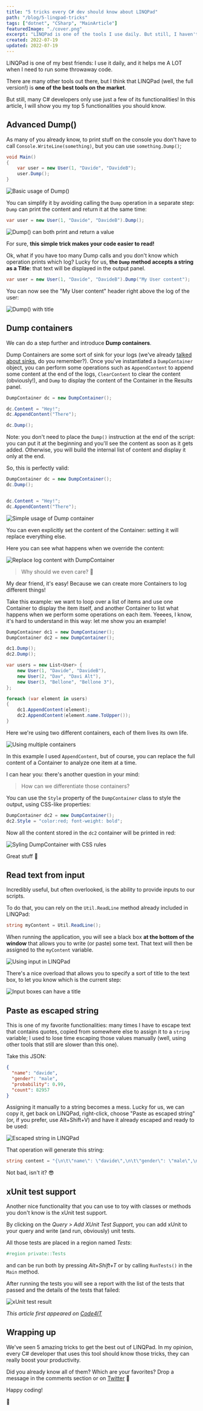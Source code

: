 ```yaml
---
title: "5 tricks every C# dev should know about LINQPad"
path: "/blog/5-linqpad-tricks"
tags: ["dotnet", "CSharp", "MainArticle"]
featuredImage: "./cover.png"
excerpt: "LINQPad is one of the tools I use daily. But still, I haven't used it at its full power. And you?"
created: 2022-07-19
updated: 2022-07-19
---
```


LINQPad is one of my best friends: I use it daily, and it helps me A LOT when I need to run some throwaway code.

There are many other tools out there, but I think that LINQPad (well, the full version!) is **one of the best tools on the market**.

But still, many C# developers only use just a few of its functionalities! In this article, I will show you my top 5 functionalities you should know.

## Advanced Dump()

As many of you already know, to print stuff on the console you don't have to call `Console.WriteLine(something)`, but you can use `something.Dump()`;

```cs
void Main()
{
    var user = new User(1, "Davide", "DavideB");
    user.Dump();
}
```

![Basic usage of Dump()](./base_dump.png)

You can simplify it by avoiding calling the `Dump` operation in a separate step: `Dump` can print the content and return it at the same time:

```cs
var user = new User(1, "Davide", "DavideB").Dump();
```

![Dump() can both print and return a value](./inline_dump.png)

For sure, **this simple trick makes your code easier to read!**

Ok, what if you have too many Dump calls and you don't know which operation prints which log? Lucky for us, **the `Dump` method accepts a string as a Title**: that text will be displayed in the output panel.

```cs
var user = new User(1, "Davide", "DavideB").Dump("My User content");
```

You can now see the "My User content" header right above the log of the user:

![Dump() with title](./dump_with_title.png)

## Dump containers

We can do a step further and introduce **Dump containers**.

Dump Containers are some sort of sink for your logs (we've already [talked about sinks](https://www.code4it.dev/blog/logging-with-serilog-and-seq), do you remember?). Once you've instantiated a `DumpContainer` object, you can perform some operations such as `AppendContent` to append some content at the end of the logs, `ClearContent` to clear the content (obviously!), and `Dump` to display the content of the Container in the Results panel.

```cs
DumpContainer dc = new DumpContainer();

dc.Content = "Hey!";
dc.AppendContent("There");

dc.Dump();
```

Note: you don't need to place the `Dump()` instruction at the end of the script: you can put it at the beginning and you'll see the content as soon as it gets added. Otherwise, you will build the internal list of content and display it only at the end.

So, this is perfectly valid:

```cs
DumpContainer dc = new DumpContainer();
dc.Dump();


dc.Content = "Hey!";
dc.AppendContent("There");
```

![Simple usage of Dump container](./dump_container.png)

You can even explicitly set the content of the Container: setting it will replace everything else.

Here you can see what happens when we override the content:

![Replace log content with DumpContainer](https://res.cloudinary.com/bellons/image/upload/v1657725921/Code4IT/Articles/2022/083-linqpad/dumpcontainer_content.gif)

> Why should we even care? 🤔

My dear friend, it's easy! Because we can create more Containers to log different things!

Take this example: we want to loop over a list of items and use one Container to display the item itself, and another Container to list what happens when we perform some operations on each item. Yeeees, I know, it's hard to understand in this way: let me show you an example!

```cs
DumpContainer dc1 = new DumpContainer();
DumpContainer dc2 = new DumpContainer();

dc1.Dump();
dc2.Dump();

var users = new List<User> {
    new User(1, "Davide", "DavideB"),
    new User(2, "Dav", "Davi Alt"),
    new User(3, "Bellone", "Bellone 3"),
};

foreach (var element in users)
{
    dc1.AppendContent(element);
    dc2.AppendContent(element.name.ToUpper());
}
```

Here we're using two different containers, each of them lives its own life.

![Using multiple containers](./multiple_dump_containers.png)

In this example I used `AppendContent`, but of course, you can replace the full content of a Container to analyze one item at a time.

I can hear you: there's another question in your mind:

> How can we differentiate those containers?

You can use the `Style` property of the `DumpContainer` class to style the output, using CSS-like properties:

```cs
DumpContainer dc2 = new DumpContainer();
dc2.Style = "color:red; font-weight: bold";
```

Now all the content stored in the `dc2` container will be printed in red:

![Syling DumpContainer with CSS rules](./styled_container.png)

Great stuff 🤩

## Read text from input

Incredibly useful, but often overlooked, is the ability to provide inputs to our scripts.

To do that, you can rely on the `Util.ReadLine` method already included in LINQPad:

```cs
string myContent = Util.ReadLine();
```

When running the application, you will see a black box **at the bottom of the window** that allows you to write (or paste) some text. That text will then be assigned to the `myContent` variable.

![Using input in LINQPad](./input.png)

There's a nice overload that allows you to specify a sort of title to the text box, to let you know which is the current step:

![Input boxes can have a title](./input_name.png)

## Paste as escaped string

This is one of my favorite functionalities: many times I have to escape text that contains quotes, copied from somewhere else to assign it to a `string` variable; I used to lose time escaping those values manually (well, using other tools that still are slower than this one).

Take this JSON:

```json
{
  "name": "davide",
  "gender": "male",
  "probability": 0.99,
  "count": 82957
}
```

Assigning it manually to a string becomes a mess. Lucky for us, we can copy it, get back on LINQPad, right-click, choose "Paste as escaped string" (or, if you prefer, use Alt+Shift+V) and have it already escaped and ready to be used:

![Escaped string in LINQPad](./paste_as_escaped_string.png)

That operation will generate this string:

```cs
string content = "{\n\t\"name\": \"davide\",\n\t\"gender\": \"male\",\n\t\"probability\": 0.99,\n\t\"count\": 82957\n}";
```

Not bad, isn't it? 😎

## xUnit test support

Another nice functionality that you can use to toy with classes or methods you don't know is the xUnit test support.

By clicking on the _Query > Add XUnit Test Support_, you can add xUnit to your query and write (and run, obviously) unit tests.

All those tests are placed in a region named _Tests_:

```cs
#region private::Tests
```

and can be run both by pressing _Alt+Shift+T_ or by calling `RunTests()` in the `Main` method.

After running the tests you will see a report with the list of the tests that passed and the details of the tests that failed:

![xUnit test result](./xunit_test_result.png)

_This article first appeared on [Code4IT](https://www.code4it.dev/)_

## Wrapping up

We've seen 5 amazing tricks to get the best out of LINQPad. In my opinion, every C# developer that uses this tool should know those tricks, they can really boost your productivity.

Did you already know all of them? Which are your favorites? Drop a message in the comments section or on [Twitter](https://twitter.com/BelloneDavide) 📧

Happy coding!

🐧
